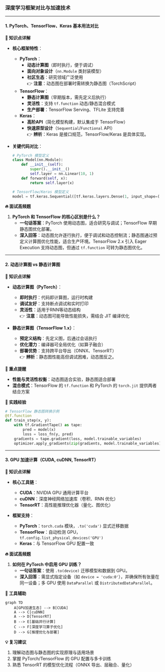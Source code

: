 ### 深度学习框架对比与加速技术  
------
#### **1. PyTorch、TensorFlow、Keras 基本用法对比**  
**🔑 知识点详解**  
- **核心框架特性**：  
  - **PyTorch**：  
    - **动态计算图**（即时执行，便于调试）  
    - **面向对象设计**（`nn.Module` 类封装模型）  
    - **社区生态**：研究领域广泛使用  
    👉 **注意**：动态图在部署时需转换为静态图（TorchScript）  
  - **TensorFlow**：  
    - **静态计算图**（早期版本，需先定义后执行）  
    - **灵活性**：支持 `tf.function` 动态/静态混合模式  
    - **生产部署**：TensorFlow Serving、TFLite 支持完善  
  - **Keras**：  
    - **高阶API**（简化模型构建，默认集成于 TensorFlow）  
    - **快速原型设计**（`Sequential`/`Functional` API）  
    👉 **辨析**：Keras 是接口规范，TensorFlow/Keras 是具体实现。  

- **关键代码对比**：  
  ```python  
  # PyTorch 模型定义  
  class Model(nn.Module):  
      def __init__(self):  
          super().__init__()  
          self.layer = nn.Linear(10, 1)  
      def forward(self, x):  
          return self.layer(x)  
  
  # TensorFlow/Keras 模型定义  
  model = tf.keras.Sequential([tf.keras.layers.Dense(1, input_shape=(10,))])  
  ```

**🔥 面试高频题**  
1. **PyTorch 和 TensorFlow 的核心区别是什么？**  
   - **一句话答案**：PyTorch 使用动态图，适合研究与调试；TensorFlow 早期静态图优化部署。  
   - **深入回答**：动态图允许逐行执行，便于调试和动态控制流；静态图通过预定义计算图优化性能，适合生产环境。TensorFlow 2.x 引入 Eager Execution 支持动态图，但通过 `tf.function` 可转为静态图优化。  

------
#### **2. 动态计算图 vs 静态计算图**  
**🔑 知识点详解**  
- **动态计算图（PyTorch）**：  
  - **即时执行**：代码即计算图，运行时构建  
  - **调试友好**：支持断点调试和实时打印  
  - **灵活性**：适用于RNN等动态结构  
  👉 **注意**：动态图可能导致性能损失，需结合 JIT 编译优化  

- **静态计算图（TensorFlow 1.x）**：  
  - **预定义结构**：先定义图，后通过会话执行  
  - **优化潜力**：编译器可全局优化（如算子融合）  
  - **部署优势**：支持跨平台导出（ONNX、TensorRT）  
  👉 **辨析**：静态图性能高但调试困难，动态图反之。  

**🌟 重点提醒**  
- **性能与灵活性权衡**：动态图适合实验，静态图适合部署  
- **混合模式**：TensorFlow 的 `tf.function` 和 PyTorch 的 `torch.jit` 提供两者结合方案  

**📝 实践经验**  
```python  
# TensorFlow 静态图转换示例  
@tf.function  
def train_step(x, y):  
    with tf.GradientTape() as tape:  
        pred = model(x)  
        loss = loss_fn(y, pred)  
    gradients = tape.gradient(loss, model.trainable_variables)  
    optimizer.apply_gradients(zip(gradients, model.trainable_variables))  
```

------
#### **3. GPU 加速计算（CUDA, cuDNN, TensorRT）**  
**🔑 知识点详解**  
- **核心工具链**：  
  - **CUDA**：NVIDIA GPU 通用计算平台  
  - **cuDNN**：深度神经网络加速库（卷积、RNN 优化）  
  - **TensorRT**：高性能推理优化器（量化、图优化）  

- **框架支持**：  
  - **PyTorch**：`torch.cuda` 模块，`.to('cuda')` 显式迁移数据  
  - **TensorFlow**：自动检测 GPU，`tf.config.list_physical_devices('GPU')`  
  - **Keras**：与 TensorFlow GPU 配置一致  

**🔥 面试高频题**  
1. **如何在 PyTorch 中启用 GPU 训练？**  
   - **一句话答案**：使用 `.to(device)` 迁移模型和数据到 GPU。  
   - **深入回答**：需显式指定设备（如 `device = 'cuda:0'`），并确保所有张量在同一设备；多 GPU 使用 `DataParallel` 或 `DistributedDataParallel`。  

**🔧 工具辅助**  

```mermaid
graph TD  
    A[GPU加速生态] --> B[CUDA]  
    A --> C[cuDNN]  
    A --> D[TensorRT]  
    B --> E[基础并行计算]  
    C --> F[深度学习算子优化]  
    D --> G[推理优化与部署]  
```

**💡 复习建议**  

1. 理解动态图与静态图的实现原理与适用场景  
2. 掌握 PyTorch/TensorFlow 的 GPU 配置与多卡训练  
3. 熟悉 TensorRT 的模型优化流程（ONNX 导出、层融合、量化）





